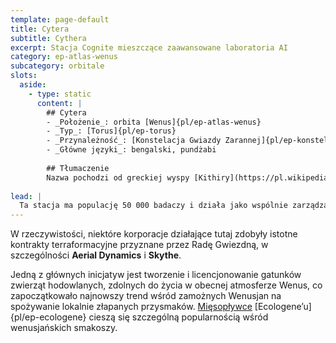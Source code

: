 ```yaml
---
template: page-default
title: Cytera
subtitle: Cythera
excerpt: Stacja Cognite mieszczące zaawansowane laboratoria AI
category: ep-atlas-wenus
subcategory: orbitale
slots:
  aside:
    - type: static
      content: |
        ## Cytera
        - _Położenie_: orbita [Wenus]{pl/ep-atlas-wenus}
        - _Typ_: [Torus]{pl/ep-torus}
        - _Przynależność_: [Konstelacja Gwiazdy Zarannej]{pl/ep-konstelacja-gwiazdy-zarannej}
        - _Główne języki_: bengalski, pundżabi
        
        ## Tłumaczenie
        Nazwa pochodzi od greckiej wyspy [Kithiry](https://pl.wikipedia.org/wiki/Kithira), historycznie nazywanej "Cytera". Wg mitologii greckiej nazwa odnosi się też do "gwiazdy miłości" - planety Wenus, nazwanej tak od wyspy Cytery.
        
lead: |
  Ta stacja ma populację 50 000 badaczy i działa jako wspólnie zarządzany park badawczy, w którym uczestniczy dziesiątki [hiperkorporacji]{pl/ep-hiperkorporacja} (głównie z [Konstelacji Gwiazdy Zarannej]{pl/ep-konstelacja-gwiazdy-zarannej}). Większość prac prowadzonych w tym habitacie koncentruje się na badaniach nad terraformowaniem Wenus i rywalizuje z podobnymi projektami prowadzonymi na [Octavii](#) i [Gerlachu](#).
---
```

W rzeczywistości, niektóre korporacje działające tutaj zdobyły istotne kontrakty terraformacyjne przyznane przez Radę Gwiezdną, w szczególności **Aerial Dynamics** i **Skythe**.

Jedną z głównych inicjatyw jest tworzenie i licencjonowanie gatunków zwierząt hodowlanych, zdolnych do życia w obecnej atmosferze Wenus, co zapoczątkowało najnowszy trend wśród zamożnych Wenusjan na spożywanie lokalnie złapanych przysmaków. [Mięsopływce](# "ang. blimpsteak beasts") [Ecologene’u]{pl/ep-ecologene} cieszą się szczególną popularnością wśród wenusjańskich smakoszy.
